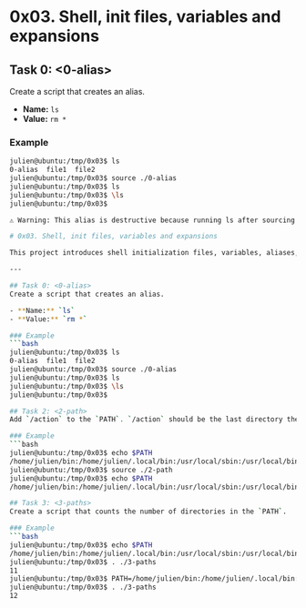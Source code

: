 # 0x03. Shell, init files, variables and expansions

## Task 0: <0-alias>
Create a script that creates an alias.

- **Name:** `ls`  
- **Value:** `rm *`

### Example

```bash
julien@ubuntu:/tmp/0x03$ ls
0-alias  file1  file2
julien@ubuntu:/tmp/0x03$ source ./0-alias 
julien@ubuntu:/tmp/0x03$ ls
julien@ubuntu:/tmp/0x03$ \ls
julien@ubuntu:/tmp/0x03$ 

⚠️ Warning: This alias is destructive because running ls after sourcing the script will delete all files in the current directory. Use \ls to bypass the alias and list files normally.

# 0x03. Shell, init files, variables and expansions

This project introduces shell initialization files, variables, aliases, and expansions in Linux.

---

## Task 0: <0-alias>
Create a script that creates an alias.

- **Name:** `ls`  
- **Value:** `rm *`

### Example
```bash
julien@ubuntu:/tmp/0x03$ ls
0-alias  file1  file2
julien@ubuntu:/tmp/0x03$ source ./0-alias 
julien@ubuntu:/tmp/0x03$ ls
julien@ubuntu:/tmp/0x03$ \ls
julien@ubuntu:/tmp/0x03$ 

## Task 2: <2-path>
Add `/action` to the `PATH`. `/action` should be the last directory the shell looks into when searching for a program.

### Example
```bash
julien@ubuntu:/tmp/0x03$ echo $PATH
/home/julien/bin:/home/julien/.local/bin:/usr/local/sbin:/usr/local/bin:/usr/sbin:/usr/bin:/sbin:/bin:/usr/games:/usr/local/games:/snap/bin
julien@ubuntu:/tmp/0x03$ source ./2-path
julien@ubuntu:/tmp/0x03$ echo $PATH
/home/julien/bin:/home/julien/.local/bin:/usr/local/sbin:/usr/local/bin:/usr/sbin:/usr/bin:/sbin:/bin:/usr/games:/usr/local/games:/snap/bin:/action

## Task 3: <3-paths>
Create a script that counts the number of directories in the `PATH`.

### Example
```bash
julien@ubuntu:/tmp/0x03$ echo $PATH
/home/julien/bin:/home/julien/.local/bin:/usr/local/sbin:/usr/local/bin:/usr/sbin:/usr/bin:/sbin:/bin:/usr/games:/usr/local/games:/snap/bin
julien@ubuntu:/tmp/0x03$ . ./3-paths
11
julien@ubuntu:/tmp/0x03$ PATH=/home/julien/bin:/home/julien/.local/bin:/usr/local/sbin:/usr/local/bin:/usr/sbin:/usr/bin:/sbin:/bin:/usr/games:/usr/local/games:/snap/bin:::::/hello
julien@ubuntu:/tmp/0x03$ . ./3-paths
12
